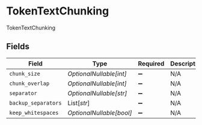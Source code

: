 # TokenTextChunking

TokenTextChunking


## Fields

| Field                    | Type                     | Required                 | Description              |
| ------------------------ | ------------------------ | ------------------------ | ------------------------ |
| `chunk_size`             | *OptionalNullable[int]*  | :heavy_minus_sign:       | N/A                      |
| `chunk_overlap`          | *OptionalNullable[int]*  | :heavy_minus_sign:       | N/A                      |
| `separator`              | *OptionalNullable[str]*  | :heavy_minus_sign:       | N/A                      |
| `backup_separators`      | List[*str*]              | :heavy_minus_sign:       | N/A                      |
| `keep_whitespaces`       | *OptionalNullable[bool]* | :heavy_minus_sign:       | N/A                      |